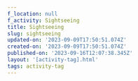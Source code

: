 ```yaml
---
f_location: null
f_activity: Sightseeing
title: Sightseeing
slug: sightseeing
updated-on: '2023-09-09T17:50:51.074Z'
created-on: '2023-09-09T17:50:51.074Z'
published-on: '2023-09-16T12:07:38.345Z'
layout: '[activity-tag].html'
tags: activity-tag
---
```



